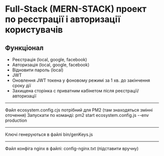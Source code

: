 # Full-Stack (MERN-STACK) проект по реєстрації і авторизації користувачів

## Функціонал

- Реєстрація (local, google, facebook)
- Авторизація (local, google, facebook)
- Відновити пароль (local)
- JWT
- Оновлення JWT токена у фоновому режимі за 1 хв. до закінчення сроку дії
- Захищена сторінка с приватним кабінетом після реєстрації/авторизації

***

Файл ecosystem.config.cjs потрібний для PM2 (там знаходяться змінні оточення)
Запускати по команді: pm2 start ecosystem.config.js --env production

***

Ключі генеруються в файлі bin/genKeys.js

***

Файл конфіга nginx в файлі: config-nginx.txt (підставити вручну)











